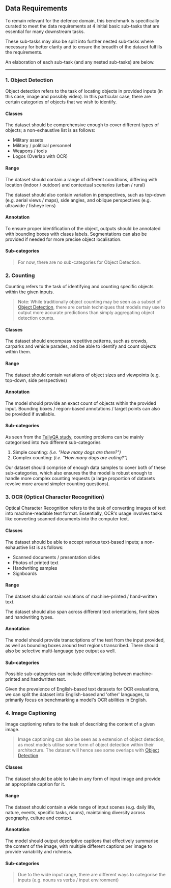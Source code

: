 ## Data Requirements
To remain relevant for the defence domain, this benchmark is specifically curated to meet the data requirements at 4 initial basic sub-tasks that are essential for many downstream tasks.

These sub-tasks may also be split into further nested sub-tasks where necessary for better clarity and to ensure the breadth of the dataset fulfills the requirements.

An elaboration of each sub-task (and any nested sub-tasks) are below.

---

### 1. Object Detection
Object detection refers to the task of locating objects in provided inputs (in this case, image and possibly video). In this particular case, there are certain categories of objects that we wish to identify.

#### Classes
The dataset should be comprehensive enough to cover different types of objects; a non-exhaustive list is as follows:
- Military assets
- Military / political personnel
- Weapons / tools
- Logos (Overlap with OCR)

#### Range
The dataset should contain a range of different conditions, differing with location (indoor / outdoor) and contextual scenarios (urban / rural)

The dataset should also contain variation in perspectives, such as top-down (e.g. aerial views / maps), side angles, and oblique perspectives (e.g. ultrawide / fisheye lens)

#### Annotation
To ensure proper identification of the object, outputs should be annotated with bounding boxes with clases labels. Segmentations can also be provided if needed for more precise object localisation.

#### Sub-categories
> For now, there are no sub-categories for Object Detection.

### 2. Counting

Counting refers to the task of identifying and counting specific objects within the given inputs.

> Note: While traditionally object counting may be seen as a subset of [Object Detection](#1-object-detection), there are certain techniques that models may use to output more accurate predictions than simply aggregating object detection counts.

#### Classes
The dataset should encompass repetitive patterns, such as crowds, carparks and vehicle parades, and be able to identify and count objects within them.

#### Range
The dataset should contain variations of object sizes and viewpoints (e.g. top-down, side perspectives)

#### Annotation
The model should provide an exact count of objects within the provided input. Bounding boxes / region-based annotations / target points can also be provided if available.

#### Sub-categories
As seen from the [TallyQA study](https://arxiv.org/abs/1810.12440), counting problems can be mainly categorised into two different sub-categories

1. Simple counting: *(i.e. "How many dogs are there?")*
2. Complex counting: *(i.e. "How many dogs are eating?")*

Our dataset should comprise of enough data samples to cover both of these sub-categories, which also ensures the the model is robust enough to handle more complex counting requests (a large proportion of datasets revolve more around simpler counting questions).

### 3. OCR (Optical Character Recognition)
Optical Character Recognition refers to the task of converting images of text into machine-readable text format. Essentially, OCR's usage involves tasks like converting scanned documents into the computer text.

#### Classes
The dataset should be able to accept various text-based inputs; a non-exhaustive list is as follows:
- Scanned documents / presentation slides
- Photos of printed text
- Handwriting samples
- Signboards

#### Range
The dataset should contain variations of machine-printed / hand-written text.

The dataset should also span across different text orientations, font sizes and handwriting types.

#### Annotation
The model should provide transcriptions of the text from the input provided, as well as bounding boxes around text regions transcribed. There should also be selective multi-language type output as well.

#### Sub-categories
Possible sub-categories can include differentiating between machine-printed and handwritten text.

Given the prevalence of English-based text datasets for OCR evaluations, we can split the dataset into English-based and 'other' languages, to primarily focus on benchmarking a model's OCR abilities in English.

### 4. Image Captioning
Image captioning refers to the task of describing the content of a given image.

> Image captioning can also be seen as a extension of object detection, as most models utilise some form of object detection within their architecture. The dataset will hence see some overlaps with [Object Detection](#1-object-detection)

#### Classes
The dataset should be able to take in any form of input image and provide an appropriate caption for it.

#### Range
The dataset should contain a wide range of input scenes (e.g. daily life, nature, events, specific tasks, nouns), maintaining diversity across geography, culture and context.

#### Annotation
The model should output descriptive captions that effectively summarise the content of the image, with multiple different captions per image to provide variability and richness.

#### Sub-categories
> Due to the wide input range, there are different ways to categorise the inputs (e.g. nouns vs verbs / input environment)
